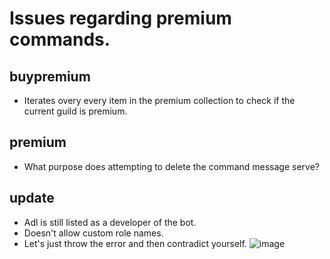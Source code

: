 # Issues regarding premium commands.

## buypremium

- Iterates overy every item in the premium collection to check if the current guild is premium.

## premium

- What purpose does attempting to delete the command message serve?

## update

- Adl is still listed as a developer of the bot.
- Doesn't allow custom role names.
- Let's just throw the error and then contradict yourself.
![image](https://i.postimg.cc/9QG28kPM/Screen-Shot-2021-09-16-at-4-04-11-PM.png)
